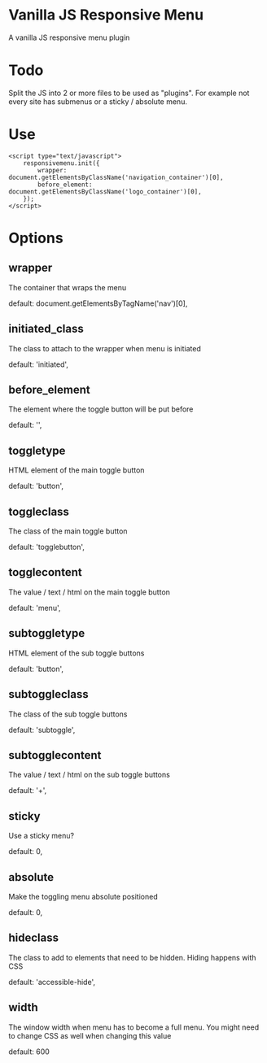 Vanilla JS Responsive Menu
==========================

A vanilla JS responsive menu plugin

Todo
====

Split the JS into 2 or more files to be used as "plugins". For example not every site has submenus or a sticky / absolute menu.

Use
===

```
<script type="text/javascript">
    responsivemenu.init({
        wrapper: document.getElementsByClassName('navigation_container')[0],
        before_element: document.getElementsByClassName('logo_container')[0],
    });
</script>
```

Options
=======

wrapper
---

The container that wraps the menu

default: document.getElementsByTagName('nav')[0],

initiated_class
--------------

The class to attach to the wrapper when menu is initiated

default: 'initiated',

before_element
--------------

The element where the toggle button will be put before

default: '',

toggletype
----------

HTML element of the main toggle button

default: 'button',

toggleclass
-----------

The class of the main toggle button

default: 'togglebutton',

togglecontent
-------------

The value / text / html on the main toggle button

default: 'menu',

subtoggletype
-------------

HTML element of the sub toggle buttons

default: 'button',

subtoggleclass
-----------

The class of the sub toggle buttons

default: 'subtoggle',

subtogglecontent
-------------

The value / text / html on the sub toggle buttons

default: '+',

sticky
------

Use a sticky menu?

default: 0,

absolute
--------

Make the toggling menu absolute positioned

default: 0,

hideclass
---------

The class to add to elements that need to be hidden. Hiding happens with CSS

default: 'accessible-hide',

width
-----

The window width when menu has to become a full menu. You might need to change CSS as well when changing this value

default: 600